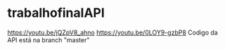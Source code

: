 # trabalhofinalAPI
https://youtu.be/jQZpV8_ahno
https://youtu.be/0LOY9-gzbP8
Codigo da API está na branch "master"

